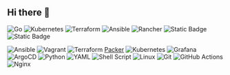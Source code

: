 ## Hi there 👋

<!--
**rahulkreddy67/rahulkreddy67** is a ✨ _special_ ✨ repository because its `README.md` (this file) appears on your GitHub profile.

Here are some ideas to get you started:

- 🔭 I’m currently working on ...
- 🌱 I’m currently learning ...
- 👯 I’m looking to collaborate on ...
- 🤔 I’m looking for help with ...
- 💬 Ask me about ...
- 📫 How to reach me: ...
- 😄 Pronouns: ...
- ⚡ Fun fact: ...
-->
<img alt="Go" src="https://img.shields.io/badge/go-%2300ADD8.svg?style=for-the-badge&logo=go&logoColor=white"/> <img alt="Kubernetes" src="https://img.shields.io/badge/kubernetes-%23326ce5.svg?style=for-the-badge&logo=kubernetes&logoColor=white"/> <img alt="Terraform" src="https://img.shields.io/badge/terraform-%235835CC.svg?style=for-the-badge&logo=terraform&logoColor=white"/> <img alt="Ansible" src="https://img.shields.io/badge/ansible-%231A1918.svg?style=for-the-badge&logo=ansible&logoColor=white"/> <img alt="Rancher" src="https://img.shields.io/badge/rancher-%230075A8.svg?style=for-the-badge&logo=rancher&logoColor=white"/> <img alt="Static Badge" src="https://img.shields.io/badge/PACKER-8A2BE2?style=for-the-badge&logo=packer&logoColor=white&labelColor=blue&color=blue"> <!-- <img alt="Static Badge" src="https://img.shields.io/badge/VAULT-8A2BE2?style=for-the-badge&logo=vault&logoColor=white&labelColor=black&color=black"> --> <img alt="Static Badge" src="https://img.shields.io/badge/ARGO%20CD-8A2BE2?style=for-the-badge&logo=argo&logoColor=black&labelColor=orange&color=white"> <!-- <img alt="Static Badge" src="https://img.shields.io/badge/FLUX-%2322ADF6?style=for-the-badge&logoColor=white&labelColor=%2322ADF6&color=%2322ADF6"> --> <!-- <img alt="Static Badge" src="https://img.shields.io/badge/CROSSPLANE-%2322ADF6?style=for-the-badge&logoColor=white&labelColor=orange&color=orange"> -->

![Ansible](https://img.shields.io/badge/ansible-%231A1918.svg?style=for-the-badge&logo=ansible&logoColor=white)
![Vagrant](https://img.shields.io/badge/vagrant-%231563FF.svg?style=for-the-badge&logo=vagrant&logoColor=white)
![Terraform](https://img.shields.io/badge/terraform-%235835CC.svg?style=for-the-badge&logo=terraform&logoColor=white)
[Packer](https://img.shields.io/badge/packer-%23E7EEF0.svg?style=for-the-badge&logo=packer&logoColor=%2302A8EF)
![Kubernetes](https://img.shields.io/badge/kubernetes-%23326ce5.svg?style=for-the-badge&logo=kubernetes&logoColor=white)
![Grafana](https://img.shields.io/badge/grafana-%23F46800.svg?style=for-the-badge&logo=grafana&logoColor=white)
![ArgoCD](https://img.shields.io/badge/Argo%20CD-1e0b3e?style=for-the-badge&logo=argo&logoColor=#d16044)
![Python](https://img.shields.io/badge/python-3670A0?style=for-the-badge&logo=python&logoColor=ffdd54)
![YAML](https://img.shields.io/badge/yaml-%23ffffff.svg?style=for-the-badge&logo=yaml&logoColor=151515)
![Shell Script](https://img.shields.io/badge/shell_script-%23121011.svg?style=for-the-badge&logo=gnu-bash&logoColor=white)
![Linux](https://img.shields.io/badge/Linux-FCC624?style=for-the-badge&logo=linux&logoColor=black)
![Git](https://img.shields.io/badge/git-%23F05033.svg?style=for-the-badge&logo=git&logoColor=white)
![GitHub Actions](https://img.shields.io/badge/github%20actions-%232671E5.svg?style=for-the-badge&logo=githubactions&logoColor=white)
![Nginx](https://img.shields.io/badge/nginx-%23009639.svg?style=for-the-badge&logo=nginx&logoColor=white)
<!-- ![Hugo](https://img.shields.io/badge/Hugo-black.svg?style=for-the-badge&logo=Hugo) -->

